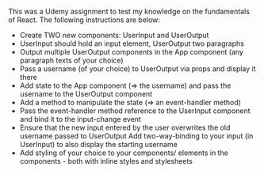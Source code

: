 This was a Udemy assignment to test my knowledge on the fundamentals of React. The following instructions are below:

- Create TWO new components: UserInput and UserOutput
- UserInput should hold an input element, UserOutput two paragraphs
- Output multiple UserOutput components in the App component (any paragraph texts of your choice)
- Pass a username (of your choice) to UserOutput via props and display it there
- Add state to the App component (=> the username) and pass the username to the UserOutput component
- Add a method to manipulate the state (=> an event-handler method)
- Pass the event-handler method reference to the UserInput component and bind it to the input-change event
- Ensure that the new input entered by the user overwrites the old username passed to UserOutput
Add two-way-binding to your input (in UserInput) to also display the starting username
- Add styling of your choice to your components/ elements in the components - both with inline styles and stylesheets

